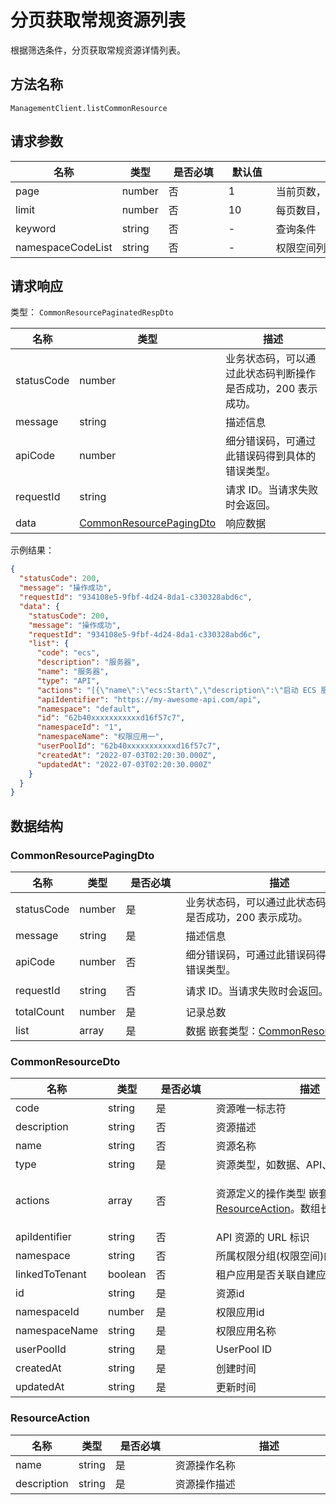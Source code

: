 # 分页获取常规资源列表

<!--
  警告⚠️：
  不要直接修改该文档，
  https://github.com/Authing/authing-docs-factory
  使用该项目进行生成
-->

<LastUpdated />

根据筛选条件，分页获取常规资源详情列表。

## 方法名称

`ManagementClient.listCommonResource`

## 请求参数

| 名称 | 类型 | <div style="width:80px">是否必填</div> | <div style="width:60px">默认值</div> | <div style="width:300px">描述</div> | <div style="width:200px">示例值</div> |
| ---- | ---- | ---- | ---- | ---- | ---- |
 | page | number  | 否 | 1 | 当前页数，从 1 开始  | `1` |
 | limit | number  | 否 | 10 | 每页数目，最大不能超过 50，默认为 10  | `10` |
 | keyword | string  | 否 | - | 查询条件  | `resourceName` |
 | namespaceCodeList | string  | 否 | - | 权限空间列表  | `["code1","code2"]` |




## 请求响应

类型： `CommonResourcePaginatedRespDto`

| 名称 | 类型 | 描述 |
| ---- | ---- | ---- |
| statusCode | number | 业务状态码，可以通过此状态码判断操作是否成功，200 表示成功。 |
| message | string | 描述信息 |
| apiCode | number | 细分错误码，可通过此错误码得到具体的错误类型。 |
| requestId | string | 请求 ID。当请求失败时会返回。 |
| data | <a href="#CommonResourcePagingDto">CommonResourcePagingDto</a> | 响应数据 |



示例结果：

```json
{
  "statusCode": 200,
  "message": "操作成功",
  "requestId": "934108e5-9fbf-4d24-8da1-c330328abd6c",
  "data": {
    "statusCode": 200,
    "message": "操作成功",
    "requestId": "934108e5-9fbf-4d24-8da1-c330328abd6c",
    "list": {
      "code": "ecs",
      "description": "服务器",
      "name": "服务器",
      "type": "API",
      "actions": "[{\"name\":\"ecs:Start\",\"description\":\"启动 ECS 服务器\"},{\"name\":\"ecs:Stop\",\"description\":\"停止 ECS 服务器\"}]",
      "apiIdentifier": "https://my-awesome-api.com/api",
      "namespace": "default",
      "id": "62b40xxxxxxxxxxxd16f57c7",
      "namespaceId": "1",
      "namespaceName": "权限应用一",
      "userPoolId": "62b40xxxxxxxxxxxd16f57c7",
      "createdAt": "2022-07-03T02:20:30.000Z",
      "updatedAt": "2022-07-03T02:20:30.000Z"
    }
  }
}
```

## 数据结构


### <a id="CommonResourcePagingDto"></a> CommonResourcePagingDto

| 名称 | 类型 | <div style="width:80px">是否必填</div> | <div style="width:300px">描述</div> | <div style="width:200px">示例值</div> |
| ---- |  ---- | ---- | ---- | ---- |
| statusCode | number | 是 | 业务状态码，可以通过此状态码判断操作是否成功，200 表示成功。   |  `200` |
| message | string | 是 | 描述信息   |  `操作成功` |
| apiCode | number | 否 | 细分错误码，可通过此错误码得到具体的错误类型。   |  |
| requestId | string | 否 | 请求 ID。当请求失败时会返回。   |  `934108e5-9fbf-4d24-8da1-c330328abd6c` |
| totalCount | number | 是 | 记录总数   |  |
| list | array | 是 | 数据 嵌套类型：<a href="#CommonResourceDto">CommonResourceDto</a>。  |  |


### <a id="CommonResourceDto"></a> CommonResourceDto

| 名称 | 类型 | <div style="width:80px">是否必填</div> | <div style="width:300px">描述</div> | <div style="width:200px">示例值</div> |
| ---- |  ---- | ---- | ---- | ---- |
| code | string | 是 | 资源唯一标志符   |  `ecs` |
| description | string | 否 | 资源描述   |  `服务器` |
| name | string | 否 | 资源名称   |  `服务器` |
| type | string | 是 | 资源类型，如数据、API、按钮、菜单   | DATA |
| actions | array | 否 | 资源定义的操作类型 嵌套类型：<a href="#ResourceAction">ResourceAction</a>。数组长度限制：100。  |  `[{"name":"ecs:Start","description":"启动 ECS 服务器"},{"name":"ecs:Stop","description":"停止 ECS 服务器"}]` |
| apiIdentifier | string | 否 | API 资源的 URL 标识   |  `https://my-awesome-api.com/api` |
| namespace | string | 否 | 所属权限分组(权限空间)的 Code   |  `default` |
| linkedToTenant | boolean | 否 | 租户应用是否关联自建应用资源   |  |
| id | string | 是 | 资源id   |  `62b40xxxxxxxxxxxd16f57c7` |
| namespaceId | number | 是 | 权限应用id   |  `1` |
| namespaceName | string | 是 | 权限应用名称   |  `权限应用一` |
| userPoolId | string | 是 | UserPool ID   |  `62b40xxxxxxxxxxxd16f57c7` |
| createdAt | string | 是 | 创建时间   |  `2022-07-03T02:20:30.000Z` |
| updatedAt | string | 是 | 更新时间   |  `2022-07-03T02:20:30.000Z` |


### <a id="ResourceAction"></a> ResourceAction

| 名称 | 类型 | <div style="width:80px">是否必填</div> | <div style="width:300px">描述</div> | <div style="width:200px">示例值</div> |
| ---- |  ---- | ---- | ---- | ---- |
| name | string | 是 | 资源操作名称   |  `ecs:Start` |
| description | string | 是 | 资源操作描述   |  `ecs:Start` |


